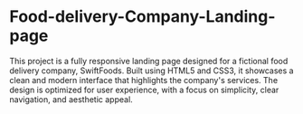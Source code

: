 # Food-delivery-Company-Landing-page

This project is a fully responsive landing page designed for a fictional food delivery company, SwiftFoods. Built using HTML5 and CSS3, it showcases a clean and modern interface that highlights the company's services. The design is optimized for user experience, with a focus on simplicity, clear navigation, and aesthetic appeal.
